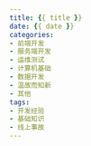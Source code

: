 ```yaml
---
title: {{ title }}
date: {{ date }}
categories:
- 前端开发
- 服务端开发
- 运维测试
- 计算机基础
- 数据开发
- 温故而知新
- 其他
tags:
- 开发经验
- 基础知识
- 线上事故
---
```


